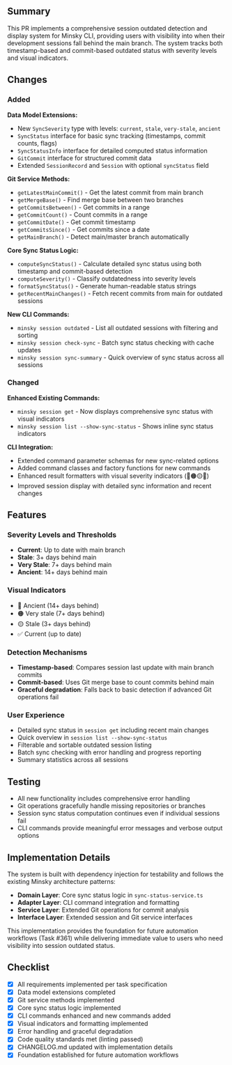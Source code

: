 ## Summary

This PR implements a comprehensive session outdated detection and display system for Minsky CLI, providing users with visibility into when their development sessions fall behind the main branch. The system tracks both timestamp-based and commit-based outdated status with severity levels and visual indicators.

## Changes

### Added

**Data Model Extensions:**
- New `SyncSeverity` type with levels: `current`, `stale`, `very-stale`, `ancient`
- `SyncStatus` interface for basic sync tracking (timestamps, commit counts, flags)
- `SyncStatusInfo` interface for detailed computed status information
- `GitCommit` interface for structured commit data
- Extended `SessionRecord` and `Session` with optional `syncStatus` field

**Git Service Methods:**
- `getLatestMainCommit()` - Get the latest commit from main branch
- `getMergeBase()` - Find merge base between two branches
- `getCommitsBetween()` - Get commits in a range
- `getCommitCount()` - Count commits in a range
- `getCommitDate()` - Get commit timestamp
- `getCommitsSince()` - Get commits since a date
- `getMainBranch()` - Detect main/master branch automatically

**Core Sync Status Logic:**
- `computeSyncStatus()` - Calculate detailed sync status using both timestamp and commit-based detection
- `computeSeverity()` - Classify outdatedness into severity levels
- `formatSyncStatus()` - Generate human-readable status strings
- `getRecentMainChanges()` - Fetch recent commits from main for outdated sessions

**New CLI Commands:**
- `minsky session outdated` - List all outdated sessions with filtering and sorting
- `minsky session check-sync` - Batch sync status checking with cache updates
- `minsky session sync-summary` - Quick overview of sync status across all sessions

### Changed

**Enhanced Existing Commands:**
- `minsky session get` - Now displays comprehensive sync status with visual indicators
- `minsky session list --show-sync-status` - Shows inline sync status indicators

**CLI Integration:**
- Extended command parameter schemas for new sync-related options
- Added command classes and factory functions for new commands
- Enhanced result formatters with visual severity indicators (🔴🟠🟡✅)
- Improved session display with detailed sync information and recent changes

## Features

### Severity Levels and Thresholds
- **Current**: Up to date with main branch
- **Stale**: 3+ days behind main
- **Very Stale**: 7+ days behind main
- **Ancient**: 14+ days behind main

### Visual Indicators
- 🔴 Ancient (14+ days behind)
- 🟠 Very stale (7+ days behind)
- 🟡 Stale (3+ days behind)
- ✅ Current (up to date)

### Detection Mechanisms
- **Timestamp-based**: Compares session last update with main branch commits
- **Commit-based**: Uses Git merge base to count commits behind main
- **Graceful degradation**: Falls back to basic detection if advanced Git operations fail

### User Experience
- Detailed sync status in `session get` including recent main changes
- Quick overview in `session list --show-sync-status`
- Filterable and sortable outdated session listing
- Batch sync checking with error handling and progress reporting
- Summary statistics across all sessions

## Testing

- All new functionality includes comprehensive error handling
- Git operations gracefully handle missing repositories or branches
- Session sync status computation continues even if individual sessions fail
- CLI commands provide meaningful error messages and verbose output options

## Implementation Details

The system is built with dependency injection for testability and follows the existing Minsky architecture patterns:

- **Domain Layer**: Core sync status logic in `sync-status-service.ts`
- **Adapter Layer**: CLI command integration and formatting
- **Service Layer**: Extended Git operations for commit analysis
- **Interface Layer**: Extended session and Git service interfaces

This implementation provides the foundation for future automation workflows (Task #361) while delivering immediate value to users who need visibility into session outdated status.

## Checklist

- [x] All requirements implemented per task specification
- [x] Data model extensions completed
- [x] Git service methods implemented
- [x] Core sync status logic implemented
- [x] CLI commands enhanced and new commands added
- [x] Visual indicators and formatting implemented
- [x] Error handling and graceful degradation
- [x] Code quality standards met (linting passed)
- [x] CHANGELOG.md updated with implementation details
- [x] Foundation established for future automation workflows
